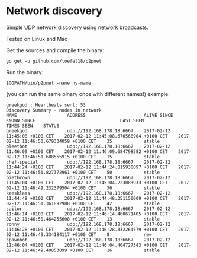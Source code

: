# Network discovery

Simple UDP network discovery using network broadcasts. 

Tested on Linux and Mac

Get the sources and compile the binary:

    go get -u github.com/toefel18/p2pnet
    
Run the binary: 

    $GOPATH/bin/p2pnet -name ny-name
    
(you can run the same binary once with different names!) example:

```
greekgod : Heartbeats sent: 53
Discovery Summary - nodes in network
NAME                   ADDRESS                      ALIVE SINCE                      KNOWN SINCE                                LAST SEEN                                  TIMES SEEN    STATUS
greekgod               udp://192.168.178.18:6667    2017-02-12 11:45:08 +0100 CET    2017-02-12 11:45:08.670568904 +0100 CET    2017-02-12 11:46:50.679334059 +0100 CET    35            stable
bleetbot               udp://192.168.178.18:6667    2017-02-12 11:46:09 +0100 CET    2017-02-12 11:46:09.684798582 +0100 CET    2017-02-12 11:46:51.688555915 +0100 CET    15            stable
chef-special           udp://192.168.178.18:6667    2017-02-12 11:44:24 +0100 CET    2017-02-12 11:44:24.815930097 +0100 CET    2017-02-12 11:46:51.827372961 +0100 CET    50            stable
pietbrown              udp://192.168.178.18:6667    2017-02-12 11:45:04 +0100 CET    2017-02-12 11:45:04.223083933 +0100 CET    2017-02-12 11:46:49.232379504 +0100 CET    36            stable
keesklaas              udp://192.168.178.18:6667    2017-02-12 11:44:48 +0100 CET    2017-02-12 11:44:48.351150009 +0100 CET    2017-02-12 11:46:51.361892988 +0100 CET    42            stable
sailor                 udp://192.168.178.18:6667    2017-02-12 11:46:14 +0100 CET    2017-02-12 11:46:14.460671405 +0100 CET    2017-02-12 11:46:50.464255608 +0100 CET    13            stable
ronny                  udp://192.168.178.18:6667    2017-02-12 11:46:28 +0100 CET    2017-02-12 11:46:28.332264579 +0100 CET    2017-02-12 11:46:49.334184117 +0100 CET    8             new
spawnbot               udp://192.168.178.18:6667    2017-02-12 11:46:04 +0100 CET    2017-02-12 11:46:04.404727343 +0100 CET    2017-02-12 11:46:49.40853099 +0100 CET     16            stable

```
